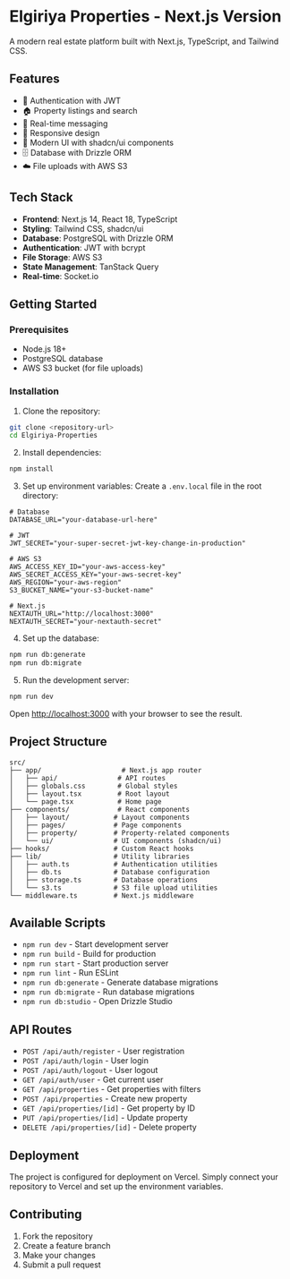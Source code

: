 # Elgiriya Properties - Next.js Version

A modern real estate platform built with Next.js, TypeScript, and Tailwind CSS.

## Features

- 🔐 Authentication with JWT
- 🏠 Property listings and search
- 💬 Real-time messaging
- 📱 Responsive design
- 🎨 Modern UI with shadcn/ui components
- 🗄️ Database with Drizzle ORM
- ☁️ File uploads with AWS S3

## Tech Stack

- **Frontend**: Next.js 14, React 18, TypeScript
- **Styling**: Tailwind CSS, shadcn/ui
- **Database**: PostgreSQL with Drizzle ORM
- **Authentication**: JWT with bcrypt
- **File Storage**: AWS S3
- **State Management**: TanStack Query
- **Real-time**: Socket.io

## Getting Started

### Prerequisites

- Node.js 18+ 
- PostgreSQL database
- AWS S3 bucket (for file uploads)

### Installation

1. Clone the repository:
```bash
git clone <repository-url>
cd Elgiriya-Properties
```

2. Install dependencies:
```bash
npm install
```

3. Set up environment variables:
Create a `.env.local` file in the root directory:

```env
# Database
DATABASE_URL="your-database-url-here"

# JWT
JWT_SECRET="your-super-secret-jwt-key-change-in-production"

# AWS S3
AWS_ACCESS_KEY_ID="your-aws-access-key"
AWS_SECRET_ACCESS_KEY="your-aws-secret-key"
AWS_REGION="your-aws-region"
S3_BUCKET_NAME="your-s3-bucket-name"

# Next.js
NEXTAUTH_URL="http://localhost:3000"
NEXTAUTH_SECRET="your-nextauth-secret"
```

4. Set up the database:
```bash
npm run db:generate
npm run db:migrate
```

5. Run the development server:
```bash
npm run dev
```

Open [http://localhost:3000](http://localhost:3000) with your browser to see the result.

## Project Structure

```
src/
├── app/                    # Next.js app router
│   ├── api/               # API routes
│   ├── globals.css        # Global styles
│   ├── layout.tsx         # Root layout
│   └── page.tsx           # Home page
├── components/            # React components
│   ├── layout/           # Layout components
│   ├── pages/            # Page components
│   ├── property/         # Property-related components
│   └── ui/               # UI components (shadcn/ui)
├── hooks/                # Custom React hooks
├── lib/                  # Utility libraries
│   ├── auth.ts           # Authentication utilities
│   ├── db.ts             # Database configuration
│   ├── storage.ts        # Database operations
│   └── s3.ts             # S3 file upload utilities
└── middleware.ts         # Next.js middleware
```

## Available Scripts

- `npm run dev` - Start development server
- `npm run build` - Build for production
- `npm run start` - Start production server
- `npm run lint` - Run ESLint
- `npm run db:generate` - Generate database migrations
- `npm run db:migrate` - Run database migrations
- `npm run db:studio` - Open Drizzle Studio

## API Routes

- `POST /api/auth/register` - User registration
- `POST /api/auth/login` - User login
- `POST /api/auth/logout` - User logout
- `GET /api/auth/user` - Get current user
- `GET /api/properties` - Get properties with filters
- `POST /api/properties` - Create new property
- `GET /api/properties/[id]` - Get property by ID
- `PUT /api/properties/[id]` - Update property
- `DELETE /api/properties/[id]` - Delete property

## Deployment

The project is configured for deployment on Vercel. Simply connect your repository to Vercel and set up the environment variables.

## Contributing

1. Fork the repository
2. Create a feature branch
3. Make your changes
4. Submit a pull request